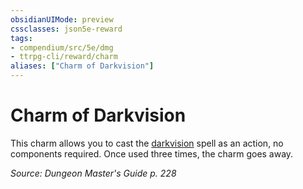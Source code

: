 ```yaml
---
obsidianUIMode: preview
cssclasses: json5e-reward
tags:
- compendium/src/5e/dmg
- ttrpg-cli/reward/charm
aliases: ["Charm of Darkvision"]
---
```

# Charm of Darkvision

This charm allows you to cast the [darkvision](compendium/spells/darkvision.md) spell as an action, no components required. Once used three times, the charm goes away.

*Source: Dungeon Master's Guide p. 228*